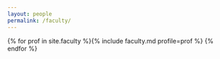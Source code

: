 ```yaml
---
layout: people
permalink: /faculty/
---
```

{% for prof in site.faculty %}{% include faculty.md profile=prof %}
{% endfor %}